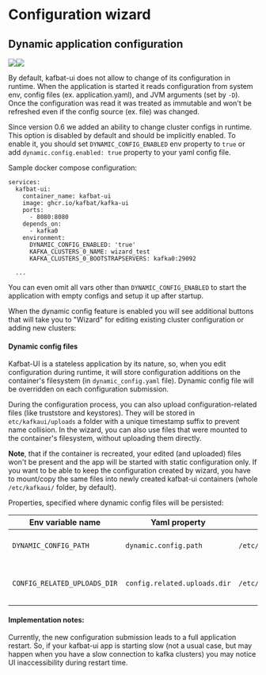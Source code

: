 # Configuration wizard

## Dynamic application configuration

![](../.gitbook/assets/image.png)![](<../.gitbook/assets/image (1).png>)

By default, kafbat-ui does not allow to change of its configuration in runtime. When the application is started it reads configuration from system env, config files (ex. application.yaml), and JVM arguments (set by `-D`). Once the configuration was read it was treated as immutable and won't be refreshed even if the config source (ex. file) was changed.

Since version 0.6 we added an ability to change cluster configs in runtime. This option is disabled by default and should be implicitly enabled. To enable it, you should set `DYNAMIC_CONFIG_ENABLED` env property to `true` or add `dynamic.config.enabled: true` property to your yaml config file.

Sample docker compose configuration:

```
services:
  kafbat-ui:
    container_name: kafbat-ui
    image: ghcr.io/kafbat/kafka-ui
    ports:
      - 8080:8080
    depends_on:
      - kafka0
    environment:
      DYNAMIC_CONFIG_ENABLED: 'true'
      KAFKA_CLUSTERS_0_NAME: wizard_test
      KAFKA_CLUSTERS_0_BOOTSTRAPSERVERS: kafka0:29092
      
  ... 
```

You can even omit all vars other than `DYNAMIC_CONFIG_ENABLED` to start the application with empty configs and setup it up after startup.

When the dynamic config feature is enabled you will see additional buttons that will take you to "Wizard" for editing existing cluster configuration or adding new clusters:

&#x20;

#### Dynamic config files

Kafbat-UI is a stateless application by its nature, so, when you edit configuration during runtime, it will store configuration additions on the container's filesystem (in `dynamic_config.yaml` file). Dynamic config file will be overridden on each configuration submission.

During the configuration process, you can also upload configuration-related files (like truststore and keystores). They will be stored in `etc/kafkaui/uploads` a folder with a unique timestamp suffix to prevent name collision. In the wizard, you can also use files that were mounted to the container's filesystem, without uploading them directly.

**Note**, that if the container is recreated, your edited (and uploaded) files won't be present and the app will be started with static configuration only. If you want to be able to keep the configuration created by wizard, you have to mount/copy the same files into newly created kafbat-ui containers (whole `/etc/kafkaui/` folder, by default).

Properties, specified where dynamic config files will be persisted:

| Env variable name            | Yaml property                | Default                            | Description                              |
| ---------------------------- | ---------------------------- | ---------------------------------- | ---------------------------------------- |
| `DYNAMIC_CONFIG_PATH`        | `dynamic.config.path`        | `/etc/kafkaui/dynamic_config.yaml` | Path to dynamic config file              |
| `CONFIG_RELATED_UPLOADS_DIR` | `config.related.uploads.dir` | `/etc/kafkaui/uploads`             | Path where uploaded files will be placed |

#### Implementation notes:

Currently, the new configuration submission leads to a full application restart. So, if your kafbat-ui app is starting slow (not a usual case, but may happen when you have a slow connection to kafka clusters) you may notice UI inaccessibility during restart time.

